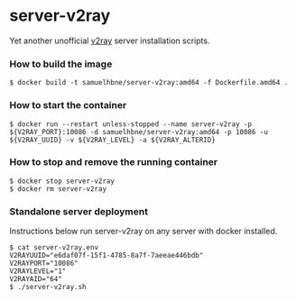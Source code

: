 # server-v2ray
Yet another unofficial [v2ray](https://github.com/v2ray) server installation scripts.

### How to build the image
```
$ docker build -t samuelhbne/server-v2ray:amd64 -f Dockerfile.amd64 .
```

### How to start the container
```
$ docker run --restart unless-stopped --name server-v2ray -p ${V2RAY_PORT}:10086 -d samuelhbne/server-v2ray:amd64 -p 10086 -u ${V2RAY_UUID} -v ${V2RAY_LEVEL} -a ${V2RAY_ALTERID}

```

### How to stop and remove the running container
```
$ docker stop server-v2ray
$ docker rm server-v2ray
```

### Standalone server deployment
Instructions below run server-v2ray on any server with docker installed.
```
$ cat server-v2ray.env
V2RAYUUID="e6daf07f-15f1-4785-8a7f-7aeeae446bdb"
V2RAYPORT="10086"
V2RAYLEVEL="1"
V2RAYAID="64"
$ ./server-v2ray.sh
```


